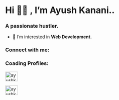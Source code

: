 <h1 align="left">Hi 🙋‍♂️ , I’m Ayush Kanani..</h1>
<h3 align="left">A passionate hustler.</h3>

- 👀 I’m interested in **Web Development.**

<h3 align="left">Connect with me:</h3>
<p align="left">

<a href="https://www.linkedin.com/in/ayush-kanani-b541a9224/" target="blank"><i class="fa-brands fa-instagram fa-2xl"></i></a>

<a href="https://twitter.com/ayushkanani711" target="blank"><i class="fa-brands fa-x-twitter fa-2xl"></i></a>

<h3 align="left">Coading Profiles:</h3>
<p align="left">

<a href="https://codeforces.com/profile/ayushkanani_07" target="blank"><img align="center" src="https://raw.githubusercontent.com/rahuldkjain/github-profile-readme-generator/master/src/images/icons/Social/codeforces.svg" alt="ayushkanani_07" height="30" width="40" /></a>

<a href="https://www.codechef.com/users/ayushkanani711" target="blank"><img align="center" src="https://cdn.jsdelivr.net/npm/simple-icons@3.1.0/icons/codechef.svg" alt="ayushkanani711" height="30" width="40" /></a>

</p>
